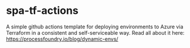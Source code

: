 # spa-tf-actions
A simple github actions template for deploying environments to Azure via Terraform in a consistent and self-serviceable way. Read all about it here: https://processfoundry.io/blog/dynamic-envs/
